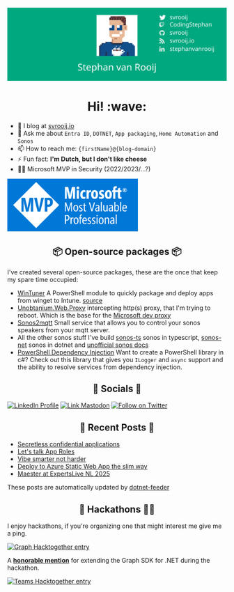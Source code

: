 [![Social banner for svrooij](./assets/social_banner.svg)](https://svrooij.io)

<h1 align='center'> Hi! :wave:</h1>

- :notebook: I blog at [svrooij.io][link_blog]
- 💬 Ask me about `Entra ID`, `DOTNET`, `App packaging`, `Home Automation` and `Sonos`
- 📫 How to reach me: `{firstName}@{blog-domain}`
- ⚡ Fun fact: **I'm Dutch, but I don't like cheese**
- 👨‍💻 Microsoft MVP in Security (2022/2023/...?)

<a href="https://mvp.microsoft.com/en-us/PublicProfile/5004985" target="_blank"><img src="./assets/MVP_Badge_Horizontal_Preferred_Blue3005_RGB.png" width="300"></a>

<h2 align="center">📦 Open-source packages 📦</h2>

I've created several open-source packages, these are the once that keep my spare time occupied:

- [WinTuner](https://wintuner.app) A PowerShell module to quickly package and deploy apps from winget to Intune. [source](https://github.com/svrooij/wingetintune)
- [Unobtanium.Web.Proxy](https://github.com/svrooij/titanium-web-proxy) intercepting http(s) proxy, that I'm trying to reboot. Which is the base for the [Microsoft dev proxy](https://github.com/microsoft/dev-proxy)
- [Sonos2mqtt](https://sonos2mqtt.svrooij.io) Small service that allows you to control your sonos speakers from your mqtt server.
- All the other sonos stuff I've build [sonos-ts](https://sonos-ts.svrooij.io) sonos in typescript, [sonos-net](https://github.com/svrooij/sonos-net) sonos in dotnet and [unofficial sonos docs](https://sonos.svrooij.io)
- [PowerShell Dependency Injection](https://github.com/svrooij/PowerShell.DependencyInjection) Want to create a PowerShell library in c#? Check out this library that gives you `ILogger` and `async` support and the ability to resolve services from dependency injection.

<h2 align="center">🤝 Socials 🙌</h2>

[![LinkedIn Profile][badge_linkedin]][link_linkedin]
[![Link Mastodon][badge_mastodon]][link_mastodon]
[![Follow on Twitter][badge_twitter]][link_twitter]

<h2 align="center">📝 Recent Posts 📖</h2>

<!-- start posts -->
- [Secretless confidential applications](https://svrooij.io/2025/10/10/secretless-confidential-applications/)
- [Let's talk App Roles](https://svrooij.io/2025/08/27/entra-approles/)
- [Vibe smarter not harder](https://svrooij.io/2025/08/19/vibe-smarter-harder/)
- [Deploy to Azure Static Web App the slim way](https://svrooij.io/2025/06/26/deploy-azure-static-web-app-slim/)
- [Maester at ExpertsLive NL 2025](https://svrooij.io/2025/06/10/maester-expertslive-nl-2025/)
<!-- end posts -->

These posts are automatically updated by [dotnet-feeder](https://github.com/svrooij/dotnet-feeder)

<h2 align="center">🥷 Hackathons 🧑‍💻</h2>

I enjoy hackathons, if you're organizing one that might interest me give me a ping.

[![Graph Hacktogether entry](https://img.shields.io/badge/Graph--HackTogether-entry-6264A7?style=for-the-badge&logoColor=white&logo=Microsoft )](https://github.com/microsoft/hack-together/issues/47)

A [**honorable mention**](https://devblogs.microsoft.com/microsoft365dev/announcing-the-hack-together-microsoft-graph-and-net-winners/) for extending the Graph SDK for .NET during the hackathon.

[![Teams Hacktogether entry](https://img.shields.io/badge/Teams--HackTogether-entry-6264A7?style=for-the-badge&logoColor=white&logo=MicrosoftTeams )](https://github.com/microsoft/hack-together-teams/issues/66)

[badge_linkedin]: https://img.shields.io/badge/stephanvanrooij-blue?style=for-the-badge&logo=linkedin
[badge_mastodon]: https://img.shields.io/mastodon/follow/109502876771613420?domain=https%3A%2F%2Fdotnet.social&label=%40svrooij%40dotnet.social&logo=mastodon&logoColor=white&style=for-the-badge
[badge_twitter]: https://img.shields.io/twitter/follow/svrooij?logo=twitter&style=for-the-badge
[link_blog]: https://svrooij.io/
[link_linkedin]: https://www.linkedin.com/in/stephanvanrooij
[link_mastodon]: https://dotnet.social/@svrooij
[link_twitter]: https://twitter.com/svrooij
